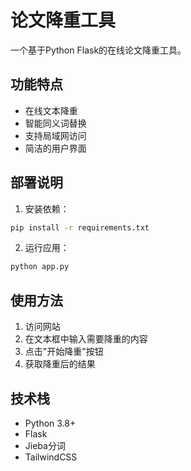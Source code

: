 # 论文降重工具

一个基于Python Flask的在线论文降重工具。

## 功能特点

- 在线文本降重
- 智能同义词替换
- 支持局域网访问
- 简洁的用户界面

## 部署说明

1. 安装依赖：
```bash
pip install -r requirements.txt
```

2. 运行应用：
```bash
python app.py
```

## 使用方法

1. 访问网站
2. 在文本框中输入需要降重的内容
3. 点击"开始降重"按钮
4. 获取降重后的结果

## 技术栈

- Python 3.8+
- Flask
- Jieba分词
- TailwindCSS 
